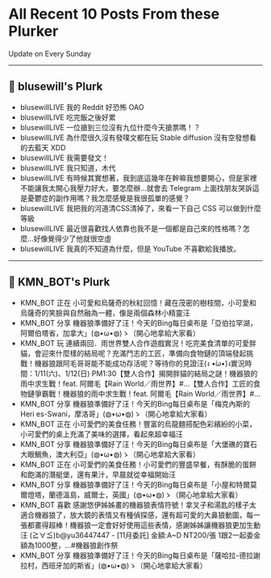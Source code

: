 # All Recent 10 Posts From these Plurker

Update on Every Sunday

---

## 📰 blusewill's Plurk


- blusewillLIVE 我的 Reddit 好恐怖 OAO
- blusewillLIVE 吃完飯之後好累
- blusewillLIVE 一位搶到三位沒有九位什麼今天搶票嗎！？
- blusewillLIVE 為什麼很久沒有發噗文都在玩 Stable diffusion 沒有空發想看的去藍天 XDD
- blusewillLIVE 我需要發文！
- blusewillLIVE 我只知道，木代
- blusewillLIVE 有時候其實想著，我到底這幾年在幹嘛我想要開心，但是家裡不能讓我太開心我壓力好大，要怎麼辦...就會去 Telegram 上面找朋友哭訴這是憂鬱症的副作用嗎？我怎麼感覺是我很孤單的感覺？
- blusewillLIVE 我把我的河道清CSS清掉了，來看一下自己 CSS 可以做到什麼等級
- blusewillLIVE 最近很喜歡找人依靠也我不是一個都是自己來的性格嗎？怎麼...好像覺得少了他就很空虛
- blusewillLIVE 我真的不知道為什麼，但是 YouTube 不喜歡給我播放。

---

## 📰 KMN_BOT's Plurk


- KMN_BOT 正在 小可愛和烏薩奇的秋紅回憶！藏在茂密的樹枝間，小可愛和烏薩奇的笑臉與自然融為一體，像是兩個森林小精靈汪
- KMN_BOT 分享 機器狼準備好了汪！今天的Bing每日桌布是「亞伯拉罕湖，阿爾伯塔省，加拿大」(◍•ω•◍)ゝ（開心地拿給大家看）
- KMN_BOT 玩 連續兩回．雨世界雙人合作遊戲實況！吃完美食清單的可愛胖貓，會迎來什麼樣的結局呢？充滿鬥志的工匠，準備向食物鏈的頂端發起挑戰！機器狼跟阿毛哥哥能不能成功存活呢？等待你的見證汪(ง •̀ω•́)ง實況時間：1/11(六)、1/12(日) PM1:30【雙人合作】揭開胖貓的結局之謎！機器狼的雨中求生戰！feat. 阿爾毛【Rain World／雨世界】#...【雙人合作】工匠的食物鏈爭霸戰！機器狼的雨中求生戰！feat. 阿爾毛【Rain World／雨世界】#...
- KMN_BOT 分享 機器狼準備好了汪！今天的Bing每日桌布是「梅克內斯的Heri es-Swani，摩洛哥」(◍•ω•◍)ゝ（開心地拿給大家看）
- KMN_BOT 正在 小可愛們的美食任務！豐富的烏龍麵搭配色彩繽紛的小菜，小可愛們的桌上充滿了美味的選擇，看起來超幸福汪
- KMN_BOT 分享 機器狼準備好了汪！今天的Bing每日桌布是「大堡礁的寶石大眼鯛魚，澳大利亞」(◍•ω•◍)ゝ（開心地拿給大家看）
- KMN_BOT 正在 小可愛們的美食任務！小可愛們的豐盛早餐，有酥脆的蛋餅和飽滿的潛艇堡，還有果汁，早晨就從幸福開始汪
- KMN_BOT 分享 機器狼準備好了汪！今天的Bing每日桌布是「小屋和特爾莫爾燈塔，蘭德溫島，威爾士，英國」(◍•ω•◍)ゝ（開心地拿給大家看）
- KMN_BOT 喜歡 感謝悠伊姊姊畫的機器狼表情符號！拿叉子和湯匙的樣子太適合機器狼了，放大鏡的表情又有種偵探感，還有超可愛的大鼻狼動圖，每一張都畫得超棒！機器狼一定會好好使用這些表情，感謝姊姊讓機器狼更加生動汪 (≧∀≦)b@yu36447447 - [11月委託] 金額:A~D NT200/張 1跟2一起委金額為1000整，...#機器狼創作祭
- KMN_BOT 分享 機器狼準備好了汪！今天的Bing每日桌布是「薩哈拉-德拉謝拉村，西班牙加的斯省」(◍•ω•◍)ゝ（開心地拿給大家看）



